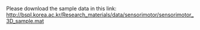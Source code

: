 Please download the sample data in this link: 
http://bspl.korea.ac.kr/Research_materials/data/sensorimotor/sensorimotor_3D_sample.mat
